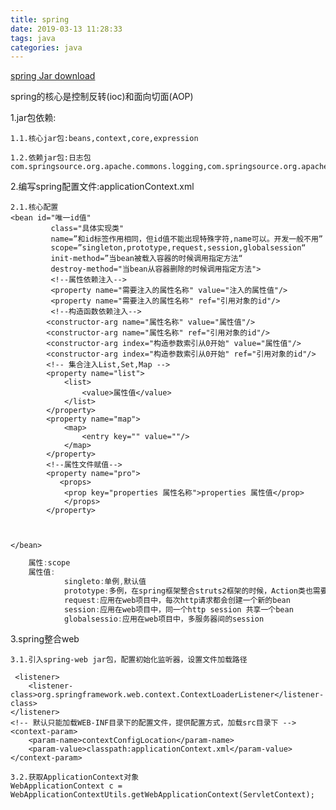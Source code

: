 ```yaml
---
title: spring
date: 2019-03-13 11:28:33
tags: java
categories: java
---
```


[spring Jar download](http://repo.spring.io/release/org/springframework/spring)

spring的核心是控制反转(ioc)和面向切面(AOP)

1.jar包依赖:

	1.1.核心jar包:beans,context,core,expression
	
	1.2.依赖jar包:日志包com.springsource.org.apache.commons.logging,com.springsource.org.apache.log4j

2.编写spring配置文件:applicationContext.xml

	2.1.核心配置 
	<bean id="唯一id值"
			 class="具体实现类" 
			 name=”和id标签作用相同，但id值不能出现特殊字符,name可以。开发一般不用”
			 scope=”singleton,prototype,request,session,globalsession“ 
			 init-method=”当bean被载入容器的时候调用指定方法“ 
			 destroy-method="当bean从容器删除的时候调用指定方法">
			 <!--属性依赖注入-->
			 <property name="需要注入的属性名称" value="注入的属性值"/>
			 <property name="需要注入的属性名称" ref="引用对象的id"/>
			 <!--构造函数依赖注入-->
			<constructor-arg name="属性名称" value="属性值"/>
			<constructor-arg name="属性名称" ref="引用对象的id"/>
			<constructor-arg index="构造参数索引从0开始" value="属性值"/>
			<constructor-arg index="构造参数索引从0开始" ref="引用对象的id"/>
			<!-- 集合注入List,Set,Map -->
			<property name="list">
				<list>
					<value>属性值</value>	
				</list>
			</property>
			<property name="map">
				<map>
					<entry key="" value=""/> 
				</map>
			</property>
			<!--属性文件赋值-->
			<property name="pro">
			   <props>
                <prop key="properties 属性名称">properties 属性值</prop>
            	</props>
			</property>
			

			
	</bean>
	
```java
	属性:scope
	属性值:
			singleto:单例,默认值
			prototype:多例，在spring框架整合struts2框架的时候，Action类也需要交给spring做管理，需要把Action类配置成多例
			request:应用在web项目中，每次http请求都会创建一个新的bean
			session:应用在web项目中，同一个http session 共享一个bean
			globalsessio:应用在web项目中，多服务器间的session
```

3.spring整合web
	
	3.1.引入spring-web jar包，配置初始化监听器，设置文件加载路径
	
	 <listener>
        <listener-class>org.springframework.web.context.ContextLoaderListener</listener-class>
    </listener>
	<!-- 默认只能加载WEB-INF目录下的配置文件，提供配置方式，加载src目录下 -->
    <context-param>
        <param-name>contextConfigLocation</param-name>
        <param-value>classpath:applicationContext.xml</param-value>
    </context-param>
    
   	3.2.获取ApplicationContext对象 
   	WebApplicationContext c = WebApplicationContextUtils.getWebApplicationContext(ServletContext);
    